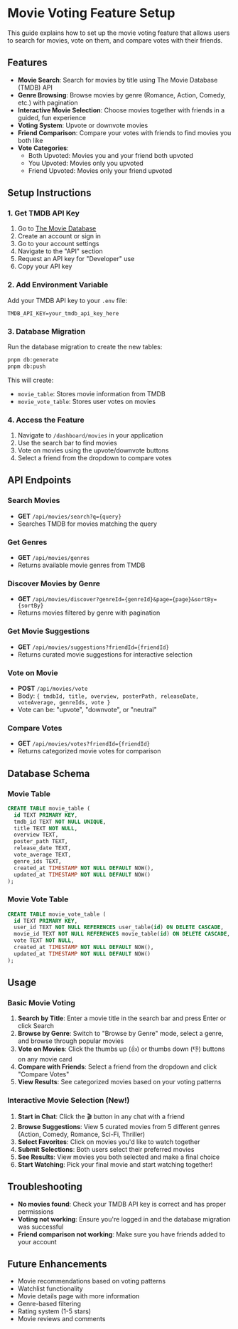 # Movie Voting Feature Setup

This guide explains how to set up the movie voting feature that allows users to search for movies, vote on them, and compare votes with their friends.

## Features

- **Movie Search**: Search for movies by title using The Movie Database (TMDB) API
- **Genre Browsing**: Browse movies by genre (Romance, Action, Comedy, etc.) with pagination
- **Interactive Movie Selection**: Choose movies together with friends in a guided, fun experience
- **Voting System**: Upvote or downvote movies
- **Friend Comparison**: Compare your votes with friends to find movies you both like
- **Vote Categories**:
  - Both Upvoted: Movies you and your friend both upvoted
  - You Upvoted: Movies only you upvoted
  - Friend Upvoted: Movies only your friend upvoted

## Setup Instructions

### 1. Get TMDB API Key

1. Go to [The Movie Database](https://www.themoviedb.org/)
2. Create an account or sign in
3. Go to your account settings
4. Navigate to the "API" section
5. Request an API key for "Developer" use
6. Copy your API key

### 2. Add Environment Variable

Add your TMDB API key to your `.env` file:

```env
TMDB_API_KEY=your_tmdb_api_key_here
```

### 3. Database Migration

Run the database migration to create the new tables:

```bash
pnpm db:generate
pnpm db:push
```

This will create:

- `movie_table`: Stores movie information from TMDB
- `movie_vote_table`: Stores user votes on movies

### 4. Access the Feature

1. Navigate to `/dashboard/movies` in your application
2. Use the search bar to find movies
3. Vote on movies using the upvote/downvote buttons
4. Select a friend from the dropdown to compare votes

## API Endpoints

### Search Movies

- **GET** `/api/movies/search?q={query}`
- Searches TMDB for movies matching the query

### Get Genres

- **GET** `/api/movies/genres`
- Returns available movie genres from TMDB

### Discover Movies by Genre

- **GET** `/api/movies/discover?genreId={genreId}&page={page}&sortBy={sortBy}`
- Returns movies filtered by genre with pagination

### Get Movie Suggestions

- **GET** `/api/movies/suggestions?friendId={friendId}`
- Returns curated movie suggestions for interactive selection

### Vote on Movie

- **POST** `/api/movies/vote`
- Body: `{ tmdbId, title, overview, posterPath, releaseDate, voteAverage, genreIds, vote }`
- Vote can be: "upvote", "downvote", or "neutral"

### Compare Votes

- **GET** `/api/movies/votes?friendId={friendId}`
- Returns categorized movie votes for comparison

## Database Schema

### Movie Table

```sql
CREATE TABLE movie_table (
  id TEXT PRIMARY KEY,
  tmdb_id TEXT NOT NULL UNIQUE,
  title TEXT NOT NULL,
  overview TEXT,
  poster_path TEXT,
  release_date TEXT,
  vote_average TEXT,
  genre_ids TEXT,
  created_at TIMESTAMP NOT NULL DEFAULT NOW(),
  updated_at TIMESTAMP NOT NULL DEFAULT NOW()
);
```

### Movie Vote Table

```sql
CREATE TABLE movie_vote_table (
  id TEXT PRIMARY KEY,
  user_id TEXT NOT NULL REFERENCES user_table(id) ON DELETE CASCADE,
  movie_id TEXT NOT NULL REFERENCES movie_table(id) ON DELETE CASCADE,
  vote TEXT NOT NULL,
  created_at TIMESTAMP NOT NULL DEFAULT NOW(),
  updated_at TIMESTAMP NOT NULL DEFAULT NOW()
);
```

## Usage

### Basic Movie Voting

1. **Search by Title**: Enter a movie title in the search bar and press Enter or click Search
2. **Browse by Genre**: Switch to "Browse by Genre" mode, select a genre, and browse through popular movies
3. **Vote on Movies**: Click the thumbs up (👍) or thumbs down (👎) buttons on any movie card
4. **Compare with Friends**: Select a friend from the dropdown and click "Compare Votes"
5. **View Results**: See categorized movies based on your voting patterns

### Interactive Movie Selection (New!)

1. **Start in Chat**: Click the 🎬 button in any chat with a friend
2. **Browse Suggestions**: View 5 curated movies from 5 different genres (Action, Comedy, Romance, Sci-Fi, Thriller)
3. **Select Favorites**: Click on movies you'd like to watch together
4. **Submit Selections**: Both users select their preferred movies
5. **See Results**: View movies you both selected and make a final choice
6. **Start Watching**: Pick your final movie and start watching together!

## Troubleshooting

- **No movies found**: Check your TMDB API key is correct and has proper permissions
- **Voting not working**: Ensure you're logged in and the database migration was successful
- **Friend comparison not working**: Make sure you have friends added to your account

## Future Enhancements

- Movie recommendations based on voting patterns
- Watchlist functionality
- Movie details page with more information
- Genre-based filtering
- Rating system (1-5 stars)
- Movie reviews and comments
